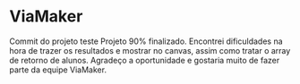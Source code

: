 # ViaMaker
Commit do projeto teste
Projeto 90% finalizado. 
Encontrei dificuldades na hora de trazer os resultados e mostrar no canvas, assim como tratar o array de retorno de alunos. 
Agradeço a oportunidade e gostaria muito de fazer parte da equipe ViaMaker.
